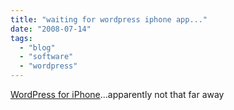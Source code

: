 ```yaml
---
title: "waiting for wordpress iphone app..."
date: "2008-07-14"
tags: 
  - "blog"
  - "software"
  - "wordpress"
---
```


[WordPress for iPhone](http://iphone.wordpress.net/)...apparently not that far away
